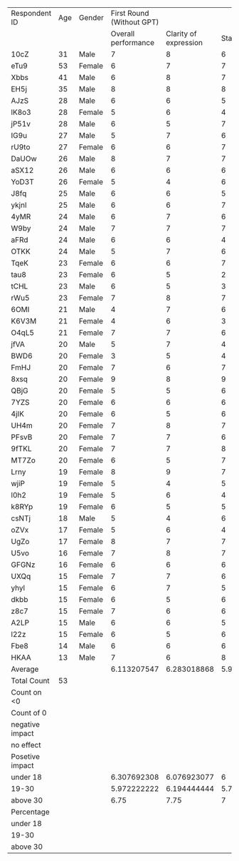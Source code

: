 | | | | | | | | | | | | | | | |
|-|-|-|-|-|-|-|-|-|-|-|-|-|-|-|
|Respondent ID|Age|Gender|First Round (Without GPT)| | | |Fifth Round (With GPT)| | | |Improvement| | | |
| | | |Overall performance|Clarity of expression|Stated idea|Stress|Overall performance|Clarity of expression|Stated idea|Stress|Overall performance|Clarity of expression|Stated idea|Stress|
|10cZ|31|Male|7|8|6|2|10|9|9|0|3|1|3|-2|
|eTu9|53|Female|6|7|7|2|8|9|9|0|2|2|2|-2|
|Xbbs|41|Male|6|8|7|1|8|8|8|0|2|0|1|-1|
|EH5j|35|Male|8|8|8|0|9|9|9|0|1|1|1|0|
|AJzS|28|Male|6|6|5|2|7|7|7|1|1|1|2|-1|
|lK8o3|28|Female|5|6|4|3|8|8|8|0|3|2|4|-3|
|jP51v|28|Male|6|5|7|2|9|8|9|0|3|3|2|-2|
|IG9u|27|Male|5|7|6|0|7|6|9|0|2|-1|3|0|
|rU9to|27|Female|6|6|7|1|8|7|8|1|2|1|1|0|
|DaUOw|26|Male|8|7|7|3|9|9|8|0|1|2|1|-3|
|aSX12|26|Male|6|6|6|2|8|7|9|0|2|1|3|-2|
|YoD3T|26|Female|5|4|6|3|7|7|7|1|2|3|1|-2|
|J8fq|25|Male|6|6|5|3|8|8|9|1|2|2|4|-2|
|ykjnl|25|Male|6|6|7|2|8|7|8|1|2|1|1|-1|
|4yMR|24|Male|6|7|6|1|9|8|9|0|3|1|3|-1|
|W9by|24|Male|7|7|7|2|6|7|8|1|-1|0|1|-1|
|aFRd|24|Male|6|6|4|1|8|7|8|0|2|1|4|-1|
|OTKK|24|Male|5|7|6|0|7|6|9|0|2|-1|3|0|
|TqeK|23|Female|6|6|7|2|9|7|9|0|3|1|2|-2|
|tau8|23|Female|6|5|2|0|7|7|6|0|1|2|4|0|
|tCHL|23|Male|6|5|3|1|7|6|8|0|1|1|5|-1|
|rWu5|23|Female|7|8|7|2|8|8|9|0|1|0|2|-2|
|6OMI|21|Male|4|7|6|3|6|7|7|1|2|0|1|-2|
|K6V3M|21|Female|4|6|3|4|7|8|5|1|3|2|2|-3|
|O4qL5|21|Female|7|7|6|0|8|7|8|0|1|0|2|0|
|jfVA|20|Male|5|7|4|3|8|6|9|2|3|-1|5|-1|
|BWD6|20|Female|3|5|4|0|6|6|5|0|3|1|1|0|
|FmHJ|20|Female|7|6|7|1|8|8|8|0|1|2|1|-1|
|8xsq|20|Female|9|8|9|0|10|9|10|0|1|1|1|0|
|QBjG|20|Female|5|5|6|1|7|7|8|0|2|2|2|-1|
|7YZS|20|Female|6|6|6|4|8|7|7|2|2|1|1|-2|
|4jIK|20|Female|6|5|6|5|8|8|8|4|2|3|2|-1|
|UH4m|20|Female|7|8|7|2|8|8|9|0|1|0|2|-2|
|PFsvB|20|Female|7|7|6|1|8|8|9|0|1|1|3|-1|
|9fTKL|20|Female|7|7|8|1|9|8|9|1|2|1|1|0|
|MT7Zo|20|Female|6|5|7|3|9|9|9|0|3|4|2|-3|
|Lrny|19|Female|8|9|7|0|9|9|8|0|1|0|1|0|
|wjiP|19|Female|5|4|5|7|7|6|7|5|2|2|2|-2|
|l0h2|19|Female|5|6|4|0|6|6|5|0|1|0|1|0|
|k8RYp|19|Female|6|5|5|5|7|7|8|1|1|2|3|-4|
|csNTj|18|Male|5|4|6|5|7|7|7|2|2|3|1|-3|
|oZVx|17|Female|5|6|4|0|7|7|7|1|2|1|3|1|
|UgZo|17|Female|8|7|7|0|9|9|9|0|1|2|2|0|
|U5vo|16|Female|7|8|7|1|6|8|6|0|-1|0|-1|-1|
|GFGNz|16|Female|6|6|6|2|8|7|8|0|2|1|2|-2|
|UXQq|15|Female|7|7|6|2|10|9|9|0|3|2|3|-2|
|yhyl|15|Female|6|7|5|3|8|8|6|1|2|1|1|-2|
|dkbb|15|Female|6|5|6|3|8|8|8|1|2|3|2|-2|
|z8c7|15|Female|7|6|6|0|9|8|7|0|2|2|1|0|
|A2LP|15|Male|6|6|5|3|8|8|9|1|2|2|4|-2|
|l22z|15|Female|6|5|6|5|8|8|8|4|2|3|2|-1|
|Fbe8|14|Male|6|6|6|2|8|7|8|0|2|1|2|-2|
|HKAA|13|Male|7|6|8|2|8|7|9|0|1|1|1|-2|
|Average| | |6.113207547|6.283018868|5.924528302|1.943396226|7.886792453|7.547169811|7.981132075|0.622641509|1.773584906|1.264150943|2.056603774|-1.320754717|
|Total Count|53| | | | | | | | | |53|53|53|53|
|Count on <0| | | | | | | | | | |2|3|1|39|
|Count of 0| | | | | | | | | | |0|9|0|13|
|negative impact| | | | | | | | | | |3.773584906|5.660377358|1.886792453|1.886792453|
|no effect| | | | | | | | | | |0|16.98113208|0|24.52830189|
|Posetive impact| | | | | | | | | | |96.22641509|77.35849057|98.11320755|73.58490566|
|under 18| | |6.307692308|6.076923077|6|2.153846154|8|7.769230769|7.769230769|0.769230769|1.692307692|1.692307692|1.769230769|-1.384615385|
|19-30| | |5.972222222|6.194444444|5.777777778|1.944444444|7.75|7.333333333|7.972222222|0.638888889|1.777777778|1.138888889|2.194444444|-1.305555556|
|above 30| | |6.75|7.75|7|1.25|8.75|8.75|8.75|0|2|1|1.75|-1.25|
|Percentage| | | | | | | | | | |16.92307692|16.92307692|17.69230769|-13.84615385|
|under 18| | | | | | | | | | |17.77777778|11.38888889|21.94444444|-13.05555556|
|19-30| | | | | | | | | | |20|10|17.5|-12.5|
|above 30| | | | | | | | | | | | | | |
